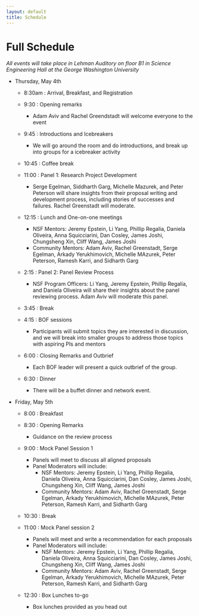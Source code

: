 ```yaml
---
layout: default
title: Schedule
---
```


# Full Schedule 

*All events will take place in Lehman Auditory on floor B1 in Science Engineering Hall at the George Washington University*

* Thursday, May 4th
  * 8:30am : Arrival, Breakfast, and Registration
  
  * 9:30 : Opening remarks
     * Adam Aviv and Rachel Greendstadt will welcome everyone to the event
	 
  * 9:45 : Introductions and Icebreakers
     * We will go around the room and do introductions, and break up into groups for a icebreaker activity
	 
  * 10:45 : Coffee break


  * 11:00 : Panel 1: Research Project Development
    * Serge Egelman, Siddharth Garg, Michelle Mazurek, and Peter Peterson will share insights from their proposal writing and development process, including stories of successes and failures. Rachel Greenstadt will moderate.

  * 12:15 : Lunch and One-on-one meetings
    * NSF Mentors: Jeremy Epstein, Li Yang, Phillip Regalia, Daniela Oliveira, Anna Squicciarini, Dan Cosley, James Joshi, Chungsheng Xin, Cliff Wang, James Joshi
	* Community Mentors: Adam Aviv, Rachel Greenstadt, Serge Egelman, Arkady Yerukhimovich, Michelle MAzurek, Peter Peterson, Ramesh Karri, and Sidharth Garg
	
  * 2:15 : Panel 2: Panel Review Process
    * NSF Program Officers: Li Yang, Jeremy Epstein, Phillip Regalia, and Daniela Oliveira will share their insights about the panel reviewing process. Adam Aviv will moderate this panel.
  * 3:45 : Break
  * 4:15 : BOF sessions
    * Participants will submit topics they are interested in discussion, and we will break into smaller groups to address those topics with aspiring PIs and mentors
	
  * 6:00 : Closing Remarks and Outbrief
    * Each BOF leader will present a quick outbrief of the group. 
	
  * 6:30 : Dinner
    * There will be a buffet dinner and network event.
	
* Friday, May 5th
  * 8:00 : Breakfast
  * 8:30 : Opening Remarks
    * Guidance on the review process
	
  * 9:00 : Mock Panel Session 1
    * Panels will meet to discuss all aligned proposals
	* Panel Moderators will include:
      * NSF Mentors: Jeremy Epstein, Li Yang, Phillip Regalia, Daniela Oliveira, Anna Squicciarini, Dan Cosley, James Joshi, Chungsheng Xin, Cliff Wang, James Joshi
      * Community Mentors: Adam Aviv, Rachel Greenstadt, Serge Egelman, Arkady Yerukhimovich, Michelle MAzurek, Peter Peterson, Ramesh Karri, and Sidharth Garg

  * 10:30 : Break
  * 11:00 : Mock Panel session 2
    * Panels will meet and write a recommendation for each proposals
	* Panel Moderators will include:
      * NSF Mentors: Jeremy Epstein, Li Yang, Phillip Regalia, Daniela Oliveira, Anna Squicciarini, Dan Cosley, James Joshi, Chungsheng Xin, Cliff Wang, James Joshi
      * Community Mentors: Adam Aviv, Rachel Greenstadt, Serge Egelman, Arkady Yerukhimovich, Michelle MAzurek, Peter Peterson, Ramesh Karri, and Sidharth Garg
	
  * 12:30 : Box Lunches to-go
    * Box lunches provided as you head out

